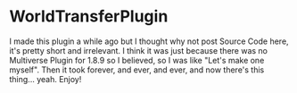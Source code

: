 # WorldTransferPlugin
I made this plugin a while ago but I thought why not post Source Code here, it's pretty short and irrelevant. I think it was just because there was no Multiverse Plugin for 1.8.9 so I believed, so I was like "Let's make one myself". Then it took forever, and ever, and ever, and now there's this thing... yeah. Enjoy!
